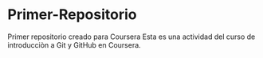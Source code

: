 # Primer-Repositorio
Primer repositorio creado para Coursera
Esta es una actividad del curso de introducciòn a Git y GitHub en Coursera.
